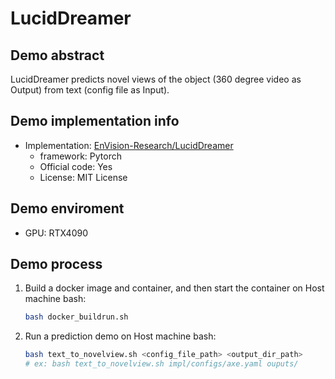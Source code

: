 # LucidDreamer
## Demo abstract
LucidDreamer predicts novel views of the object (360 degree video as Output) from text (config file as Input).

## Demo implementation info
- Implementation: [EnVision-Research/LucidDreamer](https://github.com/EnVision-Research/LucidDreamer)
  - framework: Pytorch
  - Official code: Yes
  - License: MIT License

## Demo enviroment
- GPU: RTX4090

## Demo process
1. Build a docker image and container, and then start the container on Host machine bash:
    ```bash
    bash docker_buildrun.sh
    ```
2. Run a prediction demo on Host machine bash:
    ```bash
    bash text_to_novelview.sh <config_file_path> <output_dir_path>
    # ex: bash text_to_novelview.sh impl/configs/axe.yaml ouputs/
    ```
